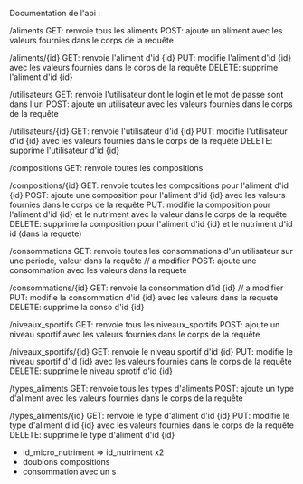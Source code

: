 Documentation de l'api :

/aliments
    GET: renvoie tous les aliments
    POST: ajoute un aliment avec les valeurs fournies dans le corps de la requête

/aliments/{id}
    GET: renvoie l'aliment d'id {id}
    PUT: modifie l'aliment d'id {id} avec les valeurs fournies dans le corps de la requête
    DELETE: supprime l'aliment d'id {id}


/utilisateurs
    GET: renvoie l'utilisateur dont le login et le mot de passe sont dans l'url
    POST: ajoute un utilisateur avec les valeurs fournies dans le corps de la requête

/utilisateurs/{id}
    GET: renvoie l'utilisateur d'id {id}
    PUT: modifie l'utilisateur d'id {id} avec les valeurs fournies dans le corps de la requête
    DELETE: supprime l'utilisateur d'id {id}


/compositions
    GET: renvoie toutes les compositions

/compositions/{id}
    GET: renvoie toutes les compositions pour l'aliment d'id {id}
    POST: ajoute une composition pour l'aliment d'id {id} avec les valeurs fournies dans le corps de la requête
    PUT: modifie la composition pour l'aliment d'id {id} et le nutriment avec la valeur dans le corps de la requête
    DELETE: supprime la composition pour l'aliment d'id {id} et le nutriment d'id id (dans la requete)


/consommations
    GET: renvoie toutes les consommations d'un utilisateur sur une période, valeur dans la requête     // a modifier
    POST: ajoute une consommation avec les valeurs dans la requete

/consommations/{id}
    GET: renvoie la consommation d'id {id}                                                              // a modifier
    PUT: modifie la consommation d'id {id} avec les valeurs dans la requete
    DELETE: supprime la conso d'id {id}


/niveaux_sportifs
    GET: renvoie tous les niveaux_sportifs
    POST: ajoute un niveau sportif avec les valeurs fournies dans le corps de la requête

/niveaux_sportifs/{id}
    GET: renvoie le niveau sportif d'id {id}
    PUT: modifie le niveau sportif d'id {id} avec les valeurs fournies dans le corps de la requête
    DELETE: supprime le niveau sprotif d'id {id}


/types_aliments
    GET: renvoie tous les types d'aliments
    POST: ajoute un type d'aliment avec les valeurs fournies dans le corps de la requête

/types_aliments/{id}
    GET: renvoie le type d'aliment d'id {id}
    PUT: modifie le type d'aliment d'id {id} avec les valeurs fournies dans le corps de la requête
    DELETE: supprime le type d'aliment d'id {id}






- id_micro_nutriment => id_nutriment x2
- doublons compositions
- consommation avec un s
